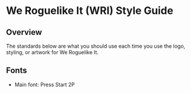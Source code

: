 # We Roguelike It (WRI) Style Guide

## Overview

The standards below are what you should use each time you use the logo, styling, or artwork for We Roguelike It.

## Fonts

- Main font: Press Start 2P

